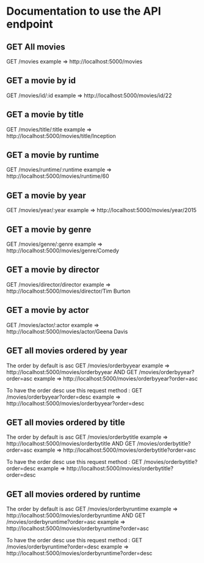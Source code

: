 # Documentation to use the API endpoint

## GET All movies
GET /movies
example => http://localhost:5000/movies

## GET a movie by id
GET /movies/id/:id
example => http://localhost:5000/movies/id/22

## GET a movie by title
GET /movies/title/:title
example => http://localhost:5000/movies/title/Inception

## GET a movie by runtime
GET /movies/runtime/:runtime
example => http://localhost:5000/movies/runtime/60

## GET a movie by year
GET /movies/year/:year
example => http://localhost:5000/movies/year/2015

## GET a movie by genre
GET /movies/genre/:genre
example => http://localhost:5000/movies/genre/Comedy

## GET a movie by director
GET /movies/director/director
example => http://localhost:5000/movies/director/Tim Burton

## GET a movie by actor
GET /movies/actor/:actor
example => http://localhost:5000/movies/actor/Geena Davis

## GET all movies ordered by year
The order by default is asc
GET /movies/orderbyyear
example => http://localhost:5000/movies/orderbyyear
AND
GET /movies/orderbyyear?order=asc
example => http://localhost:5000/movies/orderbyyear?order=asc

To have the order desc use this request method : 
GET /movies/orderbyyear?order=desc
example => http://localhost:5000/movies/orderbyyear?order=desc

## GET all movies ordered by title
The order by default is asc
GET /movies/orderbytitle
example => http://localhost:5000/movies/orderbytitle
AND
GET /movies/orderbytitle?order=asc
example => http://localhost:5000/movies/orderbytitle?order=asc

To have the order desc use this request method : 
GET /movies/orderbytitle?order=desc
example => http://localhost:5000/movies/orderbytitle?order=desc

## GET all movies ordered by runtime
The order by default is asc
GET /movies/orderbyruntime
example => http://localhost:5000/movies/orderbyruntime
AND
GET /movies/orderbyruntime?order=asc
example => http://localhost:5000/movies/orderbyruntime?order=asc

To have the order desc use this request method : 
GET /movies/orderbyruntime?order=desc
example => http://localhost:5000/movies/orderbyruntime?order=desc